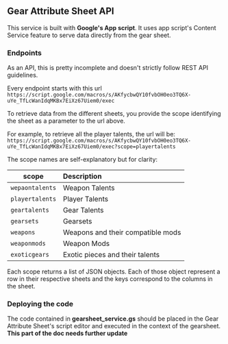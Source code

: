 ## Gear Attribute Sheet API

This service is built with **Google's App script**. It uses app script's Content Service feature to serve data directly from the gear sheet. 

### Endpoints
As an API, this is pretty incomplete and doesn't strictly follow REST API guidelines.

Every endpoint starts with this url
```https://script.google.com/macros/s/AKfycbwQY10fvbOH0eo3TQ6X-uYe_TfLcWanIdqMKBx7EiXz67Uiem0/exec```

To retrieve data from the different sheets, you provide the scope identifying the sheet as a parameter to the url above.

For example, to retrieve all the player talents, the url will be:
```https://script.google.com/macros/s/AKfycbwQY10fvbOH0eo3TQ6X-uYe_TfLcWanIdqMKBx7EiXz67Uiem0/exec?scope=playertalents```

The scope names are self-explanatory but for clarity:

| scope      | Description        
| ------------- |:-------------|
| ```wepaontalents```   | Weapon Talents|
| ```playertalents```     | Player Talents     |
| ```geartalents``` | Gear Talents     |
| ```gearsets``` | Gearsets     |
| ```weapons``` | Weapons and their compatible mods     |
| ```weaponmods``` | Weapon Mods     |
| ```exoticgears``` | Exotic pieces and their talents     |

Each scope returns a list of JSON objects. Each of those object represent a row in their respective sheets and the keys correspond to the columns in the sheet.

### Deploying the code
The code contained in **gearsheet_service.gs** should be placed in the Gear Attribute Sheet's script editor and executed in the context of the gearsheet.
**This part of the doc needs further update**
